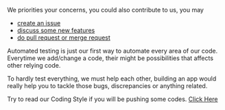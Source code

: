 We priorities your concerns, you could also contribute to us, you may
- [create an issue](https://github.com/phalconslayer/framework/issues/new)
- [discuss some new features](/discuss-new)
- [do pull request or merge request](https://github.com/phalconslayer/framework/pulls)

Automated testing is just our first way to automate every area of our code. Everytime we add/change a code, their might be possibilities that affects other relying code.

To hardly test everything, we must help each other, building an app would really help you to tackle those bugs, discrepancies or anything related.

Try to read our Coding Style if you will be pushing some codes. [Click Here](/docs/misc-coding-style)

